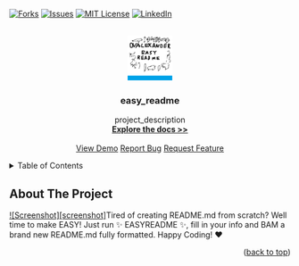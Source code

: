 <a id='readme-top'></a>

<!-- PROJECT SHIELDS -->
[![Forks][forks-shield]][forks-url]
[![Issues][issues-shield]][issues-url]
[![MIT License][license-shield]][license-url]
[![LinkedIn][linkedin-shield]][linkedin-url]

<!-- PROJECT LOGO -->
<br />
<div align="center">
<a href="https://github.com/OvAlexander/easy_readme">
    <img src="../images/logo.png" alt="Logo" width="80" height="80">
</a>
<h3 align="center">easy_readme</h3>
<p align="center">
    project_description
    <br />
    <a href="https://github.com/OvAlexander/easy_readme"><strong>Explore the docs >></strong></a>
    <br />
    <br />
    <a href="https://github.com/OvAlexander/easy_readme">View Demo</a>
    <a href="https://github.com/OvAlexander/easy_readme/issues/new?labels=bug&template=bug-report---.md">Report Bug</a>
    <a href="https://github.com/OvAlexander/easy_readme/issues/new?labels=enhancement&template=feature-request---.md">Request Feature</a>
</p>
</div>

<details>
  <summary>Table of Contents</summary>
  <ol>
    <li>
      <a href="#about-the-project">About The Project</a>
      <ul>
        <li><a href="#built-with">Built With</a></li>
      </ul>
    </li>
    <li>
      <a href="#getting-started">Getting Started</a>
      <ul>
        <li><a href="#prerequisites">Prerequisites</a></li>
        <li><a href="#installation">Installation</a></li>
      </ul>
    </li>
    <li><a href="#usage">Usage</a></li>
    <li><a href="#roadmap">Roadmap</a></li>
    <li><a href="#contributing">Contributing</a></li>
    <li><a href="#license">License</a></li>
    <li><a href="#contact">Contact</a></li>
    <li><a href="#acknowledgments">Acknowledgments</a></li>
  </ol>
</details>

## About The Project

[![Screenshot][screenshot]](https://alexanderov.com)Tired of creating README.md from scratch? Well time to make EASY! Just run :sparkles: EASYREADME :sparkles:, 
fill in your info and BAM a brand new README.md fully formatted. Happy Coding! :heart:
<p align='right'>(<a href='#readme-top'>back to top</a>)</p>

<!-- PROJECT URLS -->
[forks-url]: https://github.com/OvAlexander/easy_readme/forks
[issues-url]: https://github.com/OvAlexander/easy_readme/issues
[license-url]: https://github.com/OvAlexander/easy_readme/blob/main/LICENSE
[linkedin-url]: https://linkedin.com/in/alexander-ov

<!-- PROJECT IMAGES -->
[forks-shield]: https://img.shields.io/github/forks/OvAlexander/easy_readme.svg?style=for-the-badge
[issues-shield]: https://img.shields.io/github/issues/OvAlexander/easy_readme.svg?style=for-the-badge
[license-shield]: https://img.shields.io/github/license/OvAlexander/easy_readme.svg?style=for-the-badge
[linkedin-shield]: https://img.shields.io/badge/-LinkedIn-black.svg?style=for-the-badge&logo=linkedin&colorB=555
